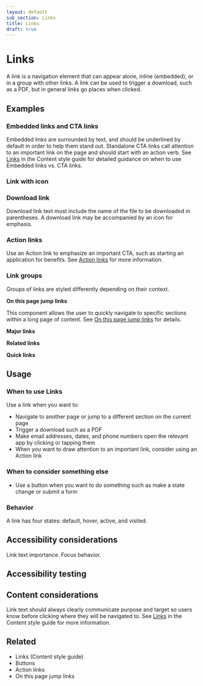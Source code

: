 ```yaml
---
layout: default
sub_section: Links
title: Links
draft: true
---
```


# Links

A link is a navigation element that can appear alone, inline (embedded), or in a group with other links. A link can be used to trigger a download, such as a PDF, but in general links go places when clicked.

## Examples

### Embedded links and CTA links

Embedded links are surrounded by text, and should be underlined by default in order to help them stand out. Standalone CTA links call attention to an important link on the page and should start with an action verb. See [Links](https://design.va.gov/content-style-guide/links) in the Content style guide for detailed guidance on when to use Embedded links vs. CTA links. 

### Link with icon

### Download link

Download link text must include the name of the file to be downloaded in parentheses. A download link may be accompanied by an icon for emphasis. 

### Action links

Use an Action link to emphasize an important CTA, such as starting an application for benefits. See [Action links](https://design.va.gov/experimental-design/action_links) for more information.

### Link groups

Groups of links are styled differently depending on their context. 

**On this page jump links**

This component allows the user to quickly navigate to specific sections within a long page of content. See [On this page jump links](https://design.va.gov/components/on-this-page-jump-links) for details.

**Major links**

**Related links**

**Quick links**

## Usage

### When to use Links

Use a link when you want to:

- Navigate to another page or jump to a different section on the current page
- Trigger a download such as a PDF
- Make email addresses, dates, and phone numbers open the relevant app by clicking or tapping them
- When you want to draw attention to an important link, consider using an Action link

### When to consider something else

- Use a button when you want to do something such as make a state change or submit a form

### Behavior

A link has four states: default, hover, active, and visited.

## Accessibility considerations

Link text importance. Focus behavior. 

## Accessibility testing

## Content considerations

Link text should always clearly communicate purpose and target so users know before clicking where they will be navigated to. See [Links](https://design.va.gov/content-style-guide/links) in the Content style guide for more information. 

## Related 

- Links (Content style guide)
- Buttons
- Action links
- On this page jump links
